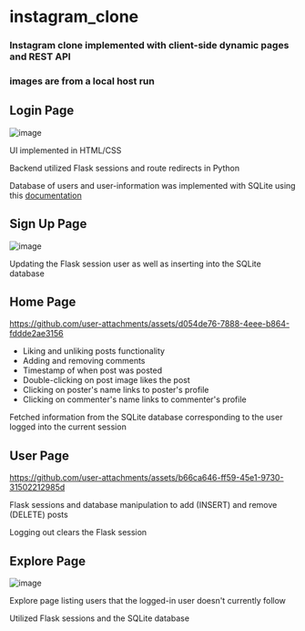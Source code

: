# instagram_clone

### Instagram clone implemented with client-side dynamic pages and REST API
### images are from a local host run


## Login Page
![image](https://github.com/user-attachments/assets/f8d8658c-5530-44cb-a34e-230ba91e9ba9)

UI implemented in HTML/CSS

Backend utilized Flask sessions and route redirects in Python

Database of users and user-information was implemented with SQLite using this [documentation](https://flask.palletsprojects.com/en/1.0.x/appcontext/#storing-data)


## Sign Up Page
![image](https://github.com/user-attachments/assets/6145731f-5dd6-453f-8fcc-7cd307e3b72f)

Updating the Flask session user as well as inserting into the SQLite database


## Home Page
https://github.com/user-attachments/assets/d054de76-7888-4eee-b864-fddde2ae3156

- Liking and unliking posts functionality
- Adding and removing comments
- Timestamp of when post was posted
- Double-clicking on post image likes the post
- Clicking on poster's name links to poster's profile
- Clicking on commenter's name links to commenter's profile

Fetched information from the SQLite database corresponding to the user logged into the current session


## User Page
https://github.com/user-attachments/assets/b66ca646-ff59-45e1-9730-31502212985d

Flask sessions and database manipulation to add (INSERT) and remove (DELETE) posts

Logging out clears the Flask session


## Explore Page
![image](https://github.com/user-attachments/assets/939055ce-62d3-45c5-a4b1-621576bbbfa4)

Explore page listing users that the logged-in user doesn't currently follow

Utilized Flask sessions and the SQLite database









